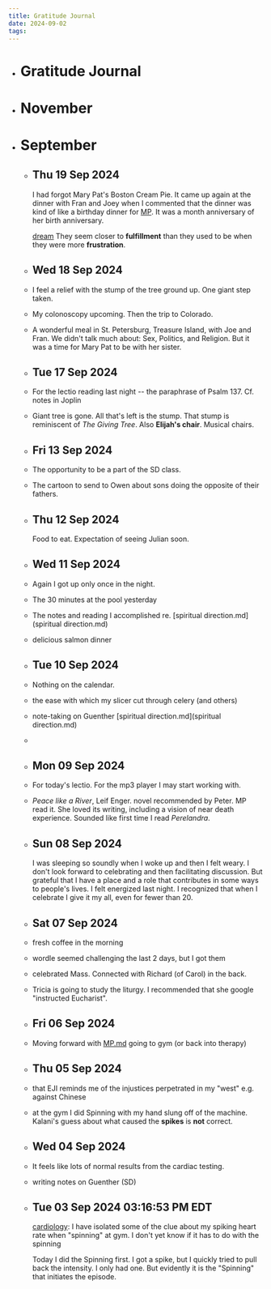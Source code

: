 ```yaml
---
title: Gratitude Journal
date: 2024-09-02
tags: 
---
```


- # Gratitude Journal
- # November
- # September
	- ## Thu 19 Sep 2024 
	  I had forgot Mary Pat's Boston Cream Pie. It came up again at the dinner with Fran and Joey when I commented that the dinner was kind of like a birthday dinner for [MP](MP.md). It was a month anniversary of her birth anniversary.
	  
	  [dream](dream.md) They seem closer to **fulfillment** than they used to be when they were more **frustration**.
	- ## Wed 18 Sep 2024
	- I feel a relief with the stump of the tree ground up. One giant step taken.
	- My colonoscopy upcoming. Then the trip to Colorado.
	- A wonderful meal in St. Petersburg, Treasure Island, with Joe and Fran. We didn't talk much about: Sex, Politics, and Religion. But it was a time for Mary Pat to be with her sister.
	- ## Tue 17 Sep 2024
	- For the lectio reading last night -- the paraphrase of Psalm 137. Cf. notes in Joplin
	- Giant tree is gone. All that's left is the stump. That stump is reminiscent of *The Giving Tree*. Also **Elijah's chair**. Musical chairs.
	- ## Fri 13 Sep 2024
	- The opportunity to be a part of the SD class.
	- The cartoon to send to Owen about sons doing the opposite of their fathers.
	- ## Thu 12 Sep 2024  
	  
	  Food to eat. Expectation of seeing Julian soon.
	- ## Wed 11 Sep 2024
	- Again I got up only once in the night.
	- The 30 minutes at the pool yesterday
	- The notes and reading I accomplished re. [spiritual direction.md](spiritual direction.md)
	- delicious salmon dinner
	- ## Tue 10 Sep 2024
	- Nothing on the calendar.
	- the ease with which my slicer cut through celery (and others)
	- note-taking on Guenther [spiritual direction.md](spiritual direction.md)
	-
	- ## Mon 09 Sep 2024
	- For today's lectio. For the mp3 player I may start working with.
	- *Peace like a River*, Leif Enger. novel recommended by Peter. MP read it. She loved its writing, including a vision of near death experience. Sounded like first time I read *Perelandra*.
	- ## Sun 08 Sep 2024 
	  I was sleeping so soundly when I woke up and then I felt weary. I don't look forward to celebrating and then facilitating discussion. But grateful that I have a place and a role that contributes in some ways to people's lives. I felt energized last night. I recognized that when I celebrate I give it my all, even for fewer than 20.
	- ## Sat 07 Sep 2024
	- fresh coffee in the morning
	- wordle seemed challenging the last 2 days, but I got them
	- celebrated Mass. Connected with Richard (of Carol) in the back.
	- Tricia is going to study the liturgy. I recommended that she google "instructed Eucharist".
	- ## Fri 06 Sep 2024
	- Moving forward with [MP.md](MP.md) going to gym (or back into therapy)
	- ## Thu 05 Sep 2024
	- that EJI reminds me of the injustices perpetrated in my "west" e.g. against Chinese
	- at the gym I did Spinning with my hand slung off of the machine. Kalani's guess about what caused the **spikes** is **not** correct.
	- ##  Wed 04 Sep 2024
	- It feels like lots of normal results from the cardiac testing.
	- writing notes on Guenther (SD)
	- ## Tue 03 Sep 2024 03:16:53 PM EDT 
	  [cardiology](cardiology.md): I have isolated some of the clue about my spiking heart rate when "spinning" at gym. I don't yet know if it has to do with the spinning
	  
	  Today I did the Spinning first. I got a spike, but I quickly tried to pull back the intensity. I only had one. But evidently it is the "Spinning" that initiates the episode.